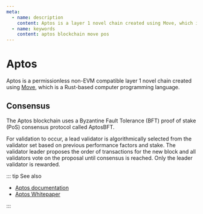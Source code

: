 ```yaml
---
meta:
  - name: description
    content: Aptos is a layer 1 novel chain created using Move, which is a Rust-based computer programming language.
  - name: keywords
    content: aptos blockchain move pos
---
```


# Aptos

Aptos is a permissionless non-EVM compatible layer 1 novel chain created using [Move](https://move-language.github.io/move/), which is a Rust-based computer programming language.

## Consensus

The Aptos blockchain uses a Byzantine Fault Tolerance (BFT) proof of stake (PoS) consensus protocol called AptosBFT.

For validation to occur, a lead validator is algorithmically selected from the validator set based on previous performance factors and stake. The validator leader proposes the order of transactions for the new block and all validators vote on the proposal until consensus is reached. Only the leader validator is rewarded.

::: tip See also

* [Aptos documentation](https://aptos.dev/)
* [Aptos Whitepaper](https://aptos.dev/aptos-white-paper/aptos-white-paper-index/)

:::
